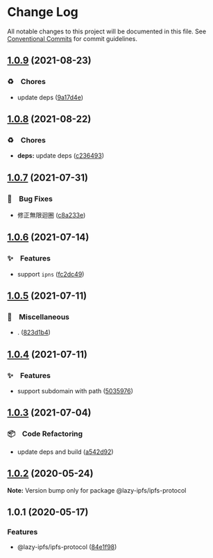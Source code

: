 # Change Log

All notable changes to this project will be documented in this file.
See [Conventional Commits](https://conventionalcommits.org) for commit guidelines.

## [1.0.9](https://github.com/bluelovers/ws-ipfs/compare/@lazy-ipfs/ipfs-protocol@1.0.8...@lazy-ipfs/ipfs-protocol@1.0.9) (2021-08-23)


### ♻️　Chores

* update deps ([9a17d4e](https://github.com/bluelovers/ws-ipfs/commit/9a17d4e55367a4fb17b4c1f65ed896ffbd593049))





## [1.0.8](https://github.com/bluelovers/ws-ipfs/compare/@lazy-ipfs/ipfs-protocol@1.0.7...@lazy-ipfs/ipfs-protocol@1.0.8) (2021-08-22)


### ♻️　Chores

* **deps:** update deps ([c236493](https://github.com/bluelovers/ws-ipfs/commit/c236493e8eb6014e3c2265492262cce1ac9c400c))





## [1.0.7](https://github.com/bluelovers/ws-ipfs/compare/@lazy-ipfs/ipfs-protocol@1.0.6...@lazy-ipfs/ipfs-protocol@1.0.7) (2021-07-31)


### 🐛　Bug Fixes

* 修正無限迴圈 ([c8a233e](https://github.com/bluelovers/ws-ipfs/commit/c8a233eb0382daed885a71ce638eb06c6e5ac1d0))





## [1.0.6](https://github.com/bluelovers/ws-ipfs/compare/@lazy-ipfs/ipfs-protocol@1.0.5...@lazy-ipfs/ipfs-protocol@1.0.6) (2021-07-14)


### ✨　Features

* support `ipns` ([fc2dc49](https://github.com/bluelovers/ws-ipfs/commit/fc2dc492d2a997dc40b3e913ec6f0ec6a8ff466d))





## [1.0.5](https://github.com/bluelovers/ws-ipfs/compare/@lazy-ipfs/ipfs-protocol@1.0.4...@lazy-ipfs/ipfs-protocol@1.0.5) (2021-07-11)


### 🔖　Miscellaneous

* . ([823d1b4](https://github.com/bluelovers/ws-ipfs/commit/823d1b4add2fb35bc228e738708fad903ea29df1))





## [1.0.4](https://github.com/bluelovers/ws-ipfs/compare/@lazy-ipfs/ipfs-protocol@1.0.3...@lazy-ipfs/ipfs-protocol@1.0.4) (2021-07-11)


### ✨　Features

* support subdomain with path ([5035976](https://github.com/bluelovers/ws-ipfs/commit/50359768e282533776b44226fb3cd0e4851127df))





## [1.0.3](https://github.com/bluelovers/ws-ipfs/compare/@lazy-ipfs/ipfs-protocol@1.0.2...@lazy-ipfs/ipfs-protocol@1.0.3) (2021-07-04)


### 📦　Code Refactoring

* update deps and build ([a542d92](https://github.com/bluelovers/ws-ipfs/commit/a542d92420faef55f6879fedc07d563f21db03a7))





## [1.0.2](https://github.com/bluelovers/ws-ipfs/compare/@lazy-ipfs/ipfs-protocol@1.0.1...@lazy-ipfs/ipfs-protocol@1.0.2) (2020-05-24)

**Note:** Version bump only for package @lazy-ipfs/ipfs-protocol





## 1.0.1 (2020-05-17)


### Features

* @lazy-ipfs/ipfs-protocol ([84e1f98](https://github.com/bluelovers/ws-ipfs/commit/84e1f985b25d281b84528e15bc13c9f2e92989dd))
